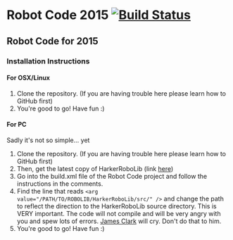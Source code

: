 Robot Code 2015 [![Build Status](https://travis-ci.org/HarkerRobo/RobotCode2015.png?branch=master)](https://travis-ci.org/HarkerRobo/RobotCode2015)
==============

## Robot Code for 2015
### Installation Instructions
#### For OSX/Linux
1. Clone the repository. (If you are having trouble here please learn how to GitHub first)
2. You're good to go! Have fun :)


#### For PC
Sadly it's not so simple... yet

1. Clone the repository. (If you are having trouble here please learn how to GitHub first)
2. Then, get the latest copy of HarkerRoboLib (link [here](https://github.com/HarkerRobo/HarkerRoboLib/))
3. Go into the build.xml file of the Robot Code project and follow the instructions in the comments.
4. Find the line that reads 
  ```<arg value="/PATH/TO/ROBOLIB/HarkerRoboLib/src/" />``` and change the path to reflect the direction to the HarkerRoboLib source directory. This is VERY important. The code will not compile and will be very angry with you and spew lots of errors. [James Clark](http://en.wikipedia.org/wiki/James_Clark_(XML_expert)) will cry. Don't do that to him.
4. You're good to go! Have fun :)
